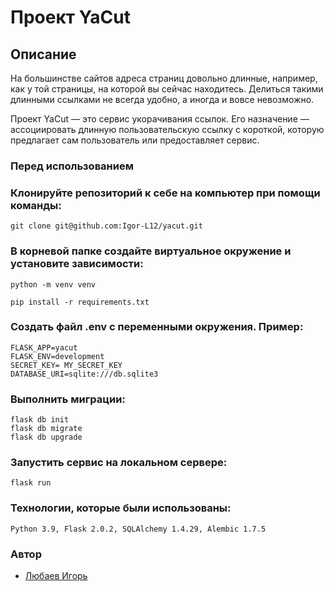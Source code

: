 # Проект YaCut
## Описание

На большинстве сайтов адреса страниц довольно длинные, например, как у той страницы, на которой вы сейчас находитесь. Делиться такими длинными ссылками не всегда удобно, а иногда и вовсе невозможно. 

Проект YaCut — это сервис укорачивания ссылок. Его назначение — ассоциировать длинную пользовательскую ссылку с короткой, которую предлагает сам пользователь или предоставляет сервис.
### Перед использованием

### Клонируйте репозиторий к себе на компьютер при помощи команды:
```
git clone git@github.com:Igor-L12/yacut.git
```

### В корневой папке создайте виртуальное окружение и установите зависимости:

```
python -m venv venv
```
```
pip install -r requirements.txt
```

### Создать файл .env с переменными окружения. Пример:
```
FLASK_APP=yacut
FLASK_ENV=development
SECRET_KEY= MY_SECRET_KEY
DATABASE_URI=sqlite:///db.sqlite3
```
### Выполнить миграции:

```
flask db init
flask db migrate
flask db upgrade
```
### Запустить сервис на локальном сервере:
```
flask run
```
### Технологии, которые были использованы:
```
Python 3.9, Flask 2.0.2, SQLAlchemy 1.4.29, Alembic 1.7.5
```
### Автор
- [Любаев Игорь](https://github.com/Igor-L12 "GitHub")